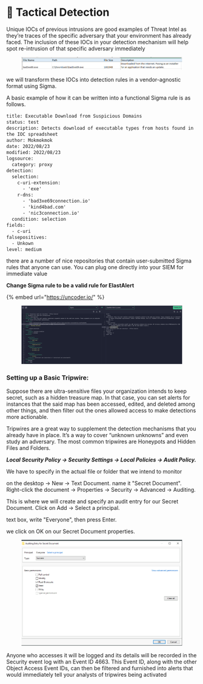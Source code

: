 # 🌸 Tactical Detection

Unique IOCs of previous intrusions are good examples of Threat Intel as they’re traces of the specific adversary that your environment has already faced. The inclusion of these IOCs in your detection mechanism will help spot re-intrusion of that specific adversary immediately

<figure><img src="../../../.gitbook/assets/image (2) (1) (1) (1) (1) (1) (1) (1) (1) (1) (1) (1) (1) (1) (1) (1) (1) (1) (1) (1) (1) (1) (1) (1) (1) (1) (1) (1) (1) (1) (1) (1) (1) (1) (1) (1) (1) (1) (1) (1).png" alt=""><figcaption></figcaption></figure>

we will transform these IOCs into detection rules in a vendor-agnostic format using Sigma.

A basic example of how it can be written into a functional Sigma rule is as follows.

```shell-session
title: Executable Download from Suspicious Domains
status: test
description: Detects download of executable types from hosts found in the IOC spreadsheet
author: Mokmokmok
date: 2022/08/23
modified: 2022/08/23
logsource:
  category: proxy
detection:
  selection:
    c-uri-extension:
      - 'exe'
    r-dns:
      - 'bad3xe69connection.io'
      - 'kind4bad.com'
      - 'nic3connection.io'
  condition: selection
fields:
  - c-uri
falsepositives:
  - Unkown
level: medium
```

there are a number of nice repositories that contain user-submitted Sigma rules that anyone can use. You can plug one directly into your SIEM for immediate value

**Change Sigma rule to be a valid rule for ElastAlert**

{% embed url="https://uncoder.io/" %}

<figure><img src="../../../.gitbook/assets/image (3) (1) (1) (1) (1) (1) (1) (1) (1) (1) (1) (1) (1) (1) (1) (1) (1) (1) (1) (1) (1) (1) (1) (1) (1) (1) (1) (1) (1) (1) (1) (1) (1) (1) (1) (1) (1).png" alt=""><figcaption></figcaption></figure>

### Setting up a Basic Tripwire:

Suppose there are ultra-sensitive files your organization intends to keep secret, such as a hidden treasure map. In that case, you can set alerts for instances that the said map has been accessed, edited, and deleted among other things, and then filter out the ones allowed access to make detections more actionable.

Tripwires are a great way to supplement the detection mechanisms that you already have in place. It’s a way to cover “unknown unknowns” and even study an adversary. The most common tripwires are Honeypots and Hidden Files and Folders.

_**Local Security Policy -> Security Settings → Local Policies → Audit Policy.**_

We have to specify in the actual file or folder that we intend to monitor&#x20;

on the desktop → New → Text Document. name it "Secret Document". Right-click the document → Properties → Security → Advanced → Auditing.

This is where we will create and specify an audit entry for our Secret Document. Click on Add → Select a principal.

text box, write "Everyone", then press Enter.

we click on OK on our Secret Document properties.

<figure><img src="../../../.gitbook/assets/image (6) (1) (1) (1) (1) (1) (1) (1) (1) (1) (1) (1) (1) (1) (1) (1) (1) (1) (1) (1) (1) (1) (1) (1) (1) (1) (1) (1) (1).png" alt=""><figcaption></figcaption></figure>

Anyone who accesses it will be logged and its details will be recorded in the Security event log with an Event ID 4663. This Event ID, along with the other Object Access Event IDs, can then be filtered and furnished into alerts that would immediately tell your analysts of tripwires being activated
